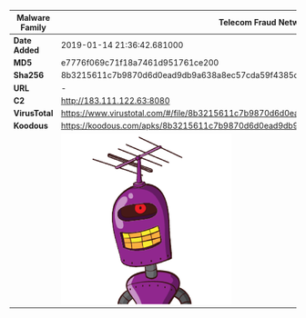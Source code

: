 | Malware Family | Telecom Fraud Network for South Koreans                      |
| -------------- | ------------------------------------------------------------ |
| **Date Added** | 2019-01-14 21:36:42.681000                                                   |
| **MD5**        | e7776f069c71f18a7461d951761ce200                             |
| **Sha256**     | 8b3215611c7b9870d6d0ead9db9a638a8ec57cda59f4385ca363914d8f500bd9 |
| **URL**        | -                                                            |
| **C2**         | http://183.111.122.63:8080 |
| **VirusTotal** | https://www.virustotal.com/#/file/8b3215611c7b9870d6d0ead9db9a638a8ec57cda59f4385ca363914d8f500bd9/detection |
| **Koodous**    | https://koodous.com/apks/8b3215611c7b9870d6d0ead9db9a638a8ec57cda59f4385ca363914d8f500bd9 |
|                | ![](../assets/8b3215611c7b9870d6d0ead9db9a638a8ec57cda59f4385ca363914d8f500bd9.png) |